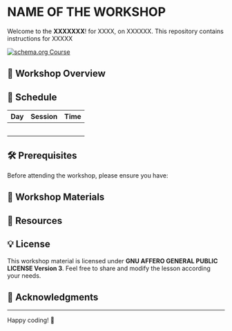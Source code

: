# NAME OF THE WORKSHOP

Welcome to the **XXXXXXX**! for XXXX, on XXXXXX.  This repository contains instructions for XXXXX

[![schema.org Course](https://img.shields.io/badge/schema--org-Course-blue.svg)](./schema-course.jsonld)


## 🚀 Workshop Overview


## 📅 Schedule
| **Day** | **Session** | **Time** |
|---------|------------|----------|
|    |  | |
|         | |  |
|         |  |  |
|   |  |  |
|         |  |  |

## 🛠 Prerequisites
Before attending the workshop, please ensure you have:


## 📖 Workshop Materials



## 🔗 Resources


## 💡 License
This workshop material is licensed under **GNU AFFERO GENERAL PUBLIC LICENSE Version 3**. Feel free to share and modify the lesson according your needs.

## 🙌 Acknowledgments


---


Happy coding! 🎉
